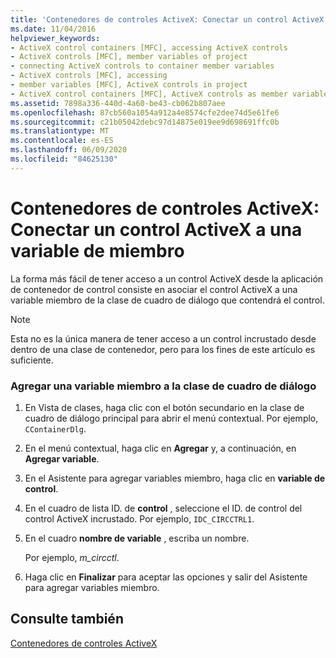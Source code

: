 ```yaml
---
title: 'Contenedores de controles ActiveX: Conectar un control ActiveX a una variable de miembro'
ms.date: 11/04/2016
helpviewer_keywords:
- ActiveX control containers [MFC], accessing ActiveX controls
- ActiveX controls [MFC], member variables of project
- connecting ActiveX controls to container member variables
- ActiveX controls [MFC], accessing
- member variables [MFC], ActiveX controls in project
- ActiveX control containers [MFC], ActiveX controls as member variables
ms.assetid: 7898a336-440d-4a60-be43-cb062b807aee
ms.openlocfilehash: 87cb560a1054a912a4e8574cfe2dee74d5e61fe6
ms.sourcegitcommit: c21b05042debc97d14875e019ee9d698691ffc0b
ms.translationtype: MT
ms.contentlocale: es-ES
ms.lasthandoff: 06/09/2020
ms.locfileid: "84625130"
---
```

# <a name="activex-control-containers-connecting-an-activex-control-to-a-member-variable"></a>Contenedores de controles ActiveX: Conectar un control ActiveX a una variable de miembro

La forma más fácil de tener acceso a un control ActiveX desde la aplicación de contenedor de control consiste en asociar el control ActiveX a una variable miembro de la clase de cuadro de diálogo que contendrá el control.

> [!NOTE]
> Esta no es la única manera de tener acceso a un control incrustado desde dentro de una clase de contenedor, pero para los fines de este artículo es suficiente.

### <a name="adding-a-member-variable-to-the-dialog-class"></a>Agregar una variable miembro a la clase de cuadro de diálogo

1. En Vista de clases, haga clic con el botón secundario en la clase de cuadro de diálogo principal para abrir el menú contextual. Por ejemplo, `CContainerDlg`.

1. En el menú contextual, haga clic en **Agregar** y, a continuación, en **Agregar variable**.

1. En el Asistente para agregar variables miembro, haga clic en **variable de control**.

1. En el cuadro de lista ID. de **control** , seleccione el ID. de control del control ActiveX incrustado. Por ejemplo, `IDC_CIRCCTRL1`.

1. En el cuadro **nombre de variable** , escriba un nombre.

   Por ejemplo, *m_circctl*.

1. Haga clic en **Finalizar** para aceptar las opciones y salir del Asistente para agregar variables miembro.

## <a name="see-also"></a>Consulte también

[Contenedores de controles ActiveX](activex-control-containers.md)
